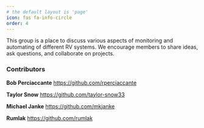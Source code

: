 ```yaml
---
# the default layout is 'page'
icon: fas fa-info-circle
order: 4
---
```

This group is a place to discuss various aspects of monitoring and automating of different RV systems. We encourage members to share ideas, ask questions, and collaborate on projects.


### Contributors
**Bob Perciaccante**
https://github.com/rperciaccante

**Taylor Snow**
https://github.com/taylor-snow33

**Michael Janke**
https://github.com/mkjanke

**Rumlak**
https://github.com/rumlak

